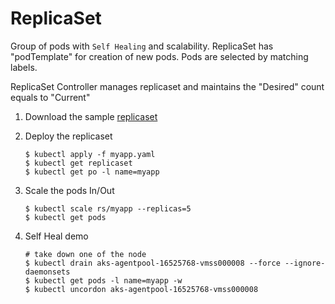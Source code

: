 # ReplicaSet

Group of pods with `Self Healing` and scalability. ReplicaSet has "podTemplate" for creation of new pods. Pods are selected by matching labels.

ReplicaSet Controller manages replicaset and maintains the "Desired" count equals to "Current"

1. Download the sample [replicaset](https://raw.githubusercontent.com/mahendra-shinde/kubernetes-july-2023/main/replicaset/myapp.yaml)



1. Deploy the replicaset

	```
	$ kubectl apply -f myapp.yaml
	$ kubectl get replicaset
	$ kubectl get po -l name=myapp
	```

1.	Scale the pods In/Out 

	```
	$ kubectl scale rs/myapp --replicas=5
	$ kubectl get pods
	```

1.	Self Heal demo

	```
	# take down one of the node
	$ kubectl drain aks-agentpool-16525768-vmss000008 --force --ignore-daemonsets
	$ kubectl get pods -l name=myapp -w
	$ kubectl uncordon aks-agentpool-16525768-vmss000008
	```